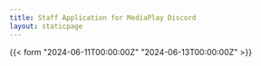 ```yaml
---
title: Staff Application for MediaPlay Discord
layout: staticpage
---
```


{{< form "2024-06-11T00:00:00Z" "2024-06-13T00:00:00Z" >}}
